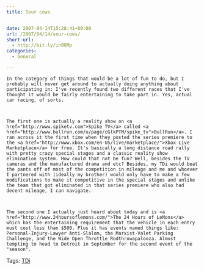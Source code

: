 ```yaml
---
title: Sour cows


date: 2007-04-14T15:28:41+00:00
url: /2007/04/14/sour-cows/
short-url:
  - http://bit.ly/ih0OMp
categories:
  - General

---
```

<div class='microid-mailto+http:sha1:785a1aca80e9cef518406b739758f753cd8a972a'>
  
    In the category of things that would be a lot of fun to do, but I probably will never get around to actually doing anything about participating in: I've recently found two different races that I've thought it would be fairly entertaining to take part in. Yes, actual car racing, of sorts.
  
  
  
    The first one is actually a reality show on <a href="http://www.spiketv.com">Spike TV</a> called <a href="http://www.bullrun.com/u/page/cGlkPTM/spike_tv">BullRun</a>. I ran across it the first time when they posted the series premiere to the <a href="http://www.xbox.com/en-US/live/marketplace/">Xbox Live Marketplace</a> for free. It's basically a long distance road rally with pretty crazy special stages and a classic reality show elimination system. How could that not be fun? Well, besides the TV cameras and the manufactured drama and etc? Besides, my TDi would beat the pants off of most of the competition in mileage and me and whoever I partnered with (ideally my brother) would only have to make a few modifications to make it competitive in the special stages and unlike the team that got eliminated in that series premiere who also had decent mileage, I can navigate.
  
  
  
    The second one I actually just heard about today and is <a href="http://www.24hoursoflemons.com/">The 24 Hours of LeMons</a> which has the entertaining requirement that the vehicle in each entry must cost less than $500. Plus it has events named things like: Personal-Injury-Lawyer Anti-Slalom, the Marxist-Valet Parking Challenge, and the Wide Open Throttle Rodthrowapalooza. Almost tempting to head to Detroit in September for the second event of the "season".
  
</div>

<div class="st-post-tags">
  Tags: <a href="http://www.cavort.org/tag/tdi/" title="TDi" rel="tag">TDi</a><br />
</div>